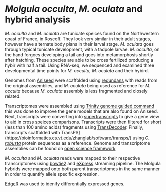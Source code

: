 # _Molgula occulta_, _M. oculata_ and hybrid analysis
_M. occulta_ and _M. oculata_ are tunicate speices found on the Northwestern coast of France, in Roscoff. They look very similar in their adult stages, however have alternate body plans in their larval stage. _M. oculata_ goes through typical tunicate development, with a tadpole larvae. _M. occulta_, on the hand forgoes developing a tail and goes into metamorphosis shortly after hatching. These species are able to be cross fertilized producing a hybir with half a tail. Using RNA-seq, we sequenced and examined three developmental time points for _M. occulta, M. oculata_ and their hybird.

Genomes from [Aniseed](https://aniseed.cnrs.fr) were scaffolded using [redundans](https://github.com/lpryszcz/redundans) with reads from the original assemblies, and _M. oculata_ being used as reference for _M. occulta_ because _M. oculata_ assembly is less fragmented and closely related. 

Transcriptomes were assembled using [Trinity genome guided command](https://github.com/trinityrnaseq/RagonInst_Sept2017_Workshop/wiki/genome_guided_trinity) this was done to improve the gene models that are also found on Aniseed. Next, transcripts were converting into [supertranscripts](https://github.com/trinityrnaseq/trinityrnaseq/wiki/SuperTranscripts) to give a gene view to aid in cross speices comparisons. Transcripts were then filtered for short (less than 100 amino acids) fragments using [TransDecoder](https://github.com/TransDecoder/TransDecoder). Finally, transcripts scaffolded with TransPS](https://bioinformatics.cs.vt.edu/zhanglab/software/transps/) using [*C. robusta*](https://www.aniseed.cnrs.fr/aniseed/download/download_data) protein sequences as a reference. 
Genome and transcriptome assemblies can be found on [open science framework](https://osf.io/mj3r7/)

_M. occulta_ and _M. oculata_ reads were mapped to their respective transcriptomes using [bowtie2](https://github.com/BenLangmead/bowtie2) and [eXpress](https://pachterlab.github.io/eXpress/overview.html) streaming pipeline. The Molgula hybrids were mapped onto both parent transcriptomes in the same manner in order to quantify allele specific expression. 

[EdgeR](https://www.bioconductor.org/packages/devel/bioc/vignettes/edgeR/inst/doc/edgeRUsersGuide.pdf) was used to idenify differentially expressed genes. 
